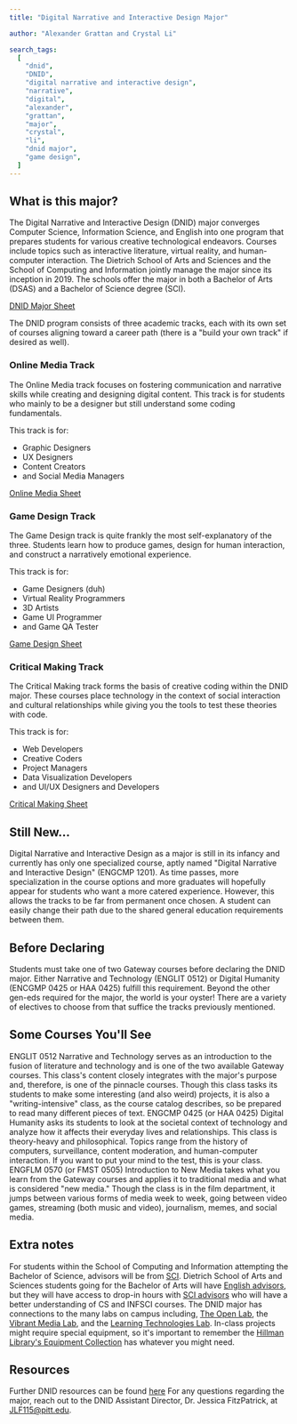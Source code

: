 ```yaml
---
title: "Digital Narrative and Interactive Design Major"

author: "Alexander Grattan and Crystal Li"

search_tags:
  [
    "dnid",
    "DNID",
    "digital narrative and interactive design",
    "narrative",
    "digital",
    "alexander",
    "grattan",
    "major",
    "crystal",
    "li",
    "dnid major",
    "game design",
  ]
---
```


## What is this major?

The Digital Narrative and Interactive Design (DNID) major converges Computer Science, Information Science, and English into one program that prepares students for various creative technological endeavors. Courses include topics such as interactive literature, virtual reality, and human-computer interaction. The Dietrich School of Arts and Sciences and the School of Computing and Information jointly manage the major since its inception in 2019. The schools offer the major in both a Bachelor of Arts (DSAS) and a Bachelor of Science degree (SCI).

[DNID Major Sheet](https://drive.google.com/file/d/15AhvKQWEAtpF9goo8sVnTrMzsLxtT7b-/view?usp=sharing)

The DNID program consists of three academic tracks, each with its own set of courses aligning toward a career path (there is a "build your own track" if desired as well).

### Online Media Track

The Online Media track focuses on fostering communication and narrative skills while creating and designing digital content. This track is for students who mainly to be a designer but still understand some coding fundamentals.

This track is for:

- Graphic Designers
- UX Designers
- Content Creators
- and Social Media Managers

[Online Media Sheet](https://drive.google.com/file/d/129_B8hnW-HWDO0mR-qdR1PATKVuSCHNI/view?usp=sharing)

### Game Design Track

The Game Design track is quite frankly the most self-explanatory of the three. Students learn how to produce games, design for human interaction, and construct a narratively emotional experience.

This track is for:

- Game Designers (duh)
- Virtual Reality Programmers
- 3D Artists
- Game UI Programmer
- and Game QA Tester

[Game Design Sheet](https://drive.google.com/file/d/1jxxQDyvLPXtAYbIOhyttLhDYvP8YwTVB/view?usp=sharing)

### Critical Making Track

The Critical Making track forms the basis of creative coding within the DNID major. These courses place technology in the context of social interaction and cultural relationships while giving you the tools to test these theories with code.

This track is for:

- Web Developers
- Creative Coders
- Project Managers
- Data Visualization Developers
- and UI/UX Designers and Developers

[Critical Making Sheet](https://drive.google.com/file/d/1j6Dem-6xtNcK4E8xi9nasaWxSq77iT_k/view?usp=sharing)

## Still New...

Digital Narrative and Interactive Design as a major is still in its infancy and currently has only one specialized course, aptly named "Digital Narrative and Interactive Design" (ENGCMP 1201). As time passes, more specialization in the course options and more graduates will hopefully appear for students who want a more catered experience. However, this allows the tracks to be far from permanent once chosen. A student can easily change their path due to the shared general education requirements between them.

## Before Declaring

Students must take one of two Gateway courses before declaring the DNID major. Either Narrative and Technology (ENGLIT 0512) or Digital Humanity (ENCGMP 0425 or HAA 0425) fulfill this requirement. Beyond the other gen-eds required for the major, the world is your oyster! There are a variety of electives to choose from that suffice the tracks previously mentioned.

## Some Courses You'll See

ENGLIT 0512 Narrative and Technology serves as an introduction to the fusion of literature and technology and is one of the two available Gateway courses. This class's content closely integrates with the major's purpose and, therefore, is one of the pinnacle courses. Though this class tasks its students to make some interesting (and also weird) projects, it is also a "writing-intensive" class, as the course catalog describes, so be prepared to read many different pieces of text.
ENGCMP 0425 (or HAA 0425) Digital Humanity asks its students to look at the societal context of technology and analyze how it affects their everyday lives and relationships. This class is theory-heavy and philosophical. Topics range from the history of computers, surveillance, content moderation, and human-computer interaction. If you want to put your mind to the test, this is your class.
ENGFLM 0570 (or FMST 0505) Introduction to New Media takes what you learn from the Gateway courses and applies it to traditional media and what is considered "new media." Though the class is in the film department, it jumps between various forms of media week to week, going between video games, streaming (both music and video), journalism, memes, and social media.

## Extra notes

For students within the School of Computing and Information attempting the Bachelor of Science, advisors will be from [SCI](https://www.sci.pitt.edu/student-resources/academic-advising-center). Dietrich School of Arts and Sciences students going for the Bachelor of Arts will have [English advisors](https://www.english.pitt.edu/undergraduate/advising), but they will have access to drop-in hours with [SCI advisors](https://www.sci.pitt.edu/student-resources/academic-advising-center) who will have a better understanding of CS and INFSCI courses.
The DNID major has connections to the many labs on campus including, [The Open Lab](https://www.library.pitt.edu/open-lab-hillman), the [Vibrant Media Lab](http://vml.pitt.edu/), and the [Learning Technologies Lab](http://learningtechlab.pitt.edu/).
In-class projects might require special equipment, so it's important to remember the [Hillman Library's Equipment Collection](https://pitt.libguides.com/equipment/borrowersguide) has whatever you might need.

## Resources

Further DNID resources can be found [here](https://drive.google.com/file/d/1SCA9CJ6gx60XFC1pUULt61i27KWOzvSY/view?usp=sharing)
For any questions regarding the major, reach out to the DNID Assistant Director, Dr. Jessica FitzPatrick, at JLF115@pitt.edu.
